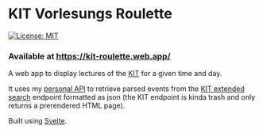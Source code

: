 # KIT Vorlesungs Roulette
[![License: MIT](https://img.shields.io/badge/License-MIT-yellow.svg)](https://opensource.org/licenses/MIT)
<br>

### Available at https://kit-roulette.web.app/

A web app to display lectures of the [KIT](https://www.kit.edu/) for a given time and day.

It uses my [personal API](https://github.com/MatthiasHarzer/personal_api) to retrieve parsed events from the [KIT extended search](https://campus.kit.edu/sp/campus/all/extendedSearch.asp) endpoint formatted as json (the KIT endpoint is kinda trash and only returns a prerendered HTML page).

Built using [Svelte](https://svelte.dev/).
